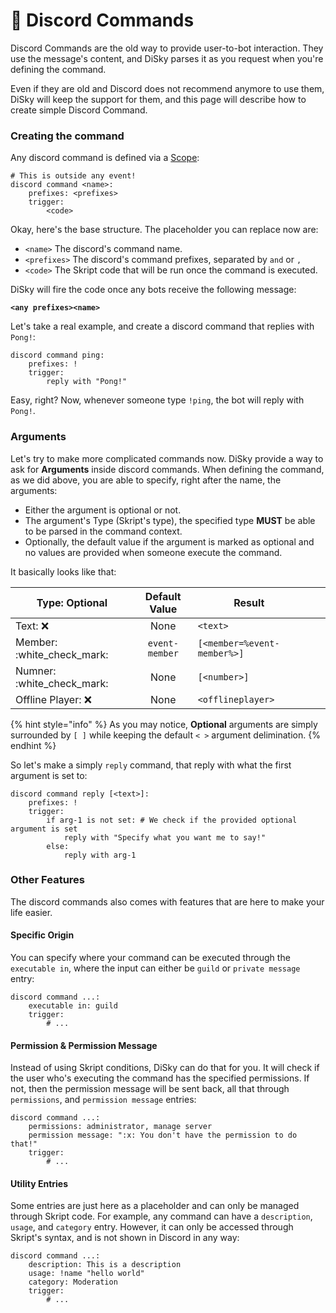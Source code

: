 # 📐 Discord Commands

Discord Commands are the old way to provide user-to-bot interaction. They use the message's content, and DiSky parses it as you request when you're defining the command.

Even if they are old and Discord does not recommend anymore to use them, DiSky will keep the support for them, and this page will describe how to create simple Discord Command.

### Creating the command

Any discord command is defined via a [Scope](../getting-started/bot-loading.md#scopes):&#x20;

```applescript
# This is outside any event!
discord command <name>:
    prefixes: <prefixes>
    trigger:
        <code>
```

Okay, here's the base structure. The placeholder you can replace now are:

* `<name>` The discord's command name.
* `<prefixes>` The discord's command prefixes, separated by `and` or `,`
* `<code>` The Skript code that will be run once the command is executed.

DiSky will fire the code once any bots receive the following message:

**`<any prefixes><name>`**

Let's take a real example, and create a discord command that replies with `Pong!`:

```applescript
discord command ping:
    prefixes: !
    trigger:
        reply with "Pong!"
```

Easy, right? Now, whenever someone type `!ping`, the bot will reply with `Pong!`.

### Arguments

Let's try to make more complicated commands now. DiSky provide a way to ask for **Arguments** inside discord commands. When defining the command, as we did above, you are able to specify, right after the name, the arguments:

* Either the argument is optional or not.
* The argument's Type (Skript's type), the specified type **MUST** be able to be parsed in the command context.
* Optionally, the default value if the argument is marked as optional and no values are provided when someone execute the command.

It basically looks like that:

| Type: Optional               |  Default Value | Result                      |   |   |
| ---------------------------- | :------------: | --------------------------- | - | - |
| Text: :x:                    |      None      | `<text>`                    |   |   |
| Member: :white\_check\_mark: | `event-member` | `[<member=%event-member%>]` |   |   |
| Numner: :white\_check\_mark: |      None      | `[<number>]`                |   |   |
| Offline Player: :x:          |      None      | `<offlineplayer>`           |   |   |

{% hint style="info" %}
As you may notice, **Optional** arguments are simply surrounded by `[ ]` while keeping the default `< >` argument delimination.
{% endhint %}

So let's make a simply `reply` command, that reply with what the first argument is set to:

```applescript
discord command reply [<text>]:
    prefixes: !
    trigger:
        if arg-1 is not set: # We check if the provided optional argument is set
            reply with "Specify what you want me to say!"
        else:
            reply with arg-1
```

### Other Features

The discord commands also comes with features that are here to make your life easier.

#### Specific Origin

You can specify where your command can be executed through the `executable in`, where the input can either be `guild` or `private message` entry:

```applescript
discord command ...:
    executable in: guild
    trigger:
        # ...
```

#### Permission & Permission Message

Instead of using Skript conditions, DiSky can do that for you. It will check if the user who's executing the command has the specified permissions. If not, then the permission message will be sent back, all that through `permissions`, and `permission message` entries:

```applescript
discord command ...:
    permissions: administrator, manage server
    permission message: ":x: You don't have the permission to do that!"
    trigger:
        # ...
```

#### Utility Entries

Some entries are just here as a placeholder and can only be managed through Skript code. For example, any command can have a `description`, `usage`, and `category` entry. However, it can only be accessed through Skript's syntax, and is not shown in Discord in any way:

```applescript
discord command ...:
    description: This is a description
    usage: !name "hello world"
    category: Moderation
    trigger:
        # ...
```

